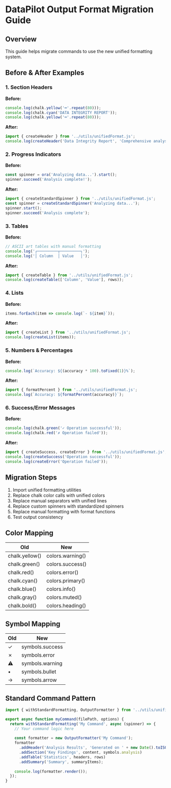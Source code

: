 # DataPilot Output Format Migration Guide

## Overview
This guide helps migrate commands to use the new unified formatting system.

## Before & After Examples

### 1. Section Headers

**Before:**
```javascript
console.log(chalk.yellow('═'.repeat(80)));
console.log(chalk.cyan('DATA INTEGRITY REPORT'));
console.log(chalk.yellow('═'.repeat(80)));
```

**After:**
```javascript
import { createHeader } from '../utils/unifiedFormat.js';
console.log(createHeader('Data Integrity Report', 'Comprehensive analysis results'));
```

### 2. Progress Indicators

**Before:**
```javascript
const spinner = ora('Analyzing data...').start();
spinner.succeed('Analysis complete!');
```

**After:**
```javascript
import { createStandardSpinner } from '../utils/unifiedFormat.js';
const spinner = createStandardSpinner('Analyzing data...');
spinner.start();
spinner.succeed('Analysis complete');
```

### 3. Tables

**Before:**
```javascript
// ASCII art tables with manual formatting
console.log('┌─────────┬─────────┐');
console.log('│ Column  │ Value   │');
```

**After:**
```javascript
import { createTable } from '../utils/unifiedFormat.js';
console.log(createTable(['Column', 'Value'], rows));
```

### 4. Lists

**Before:**
```javascript
items.forEach(item => console.log(`- ${item}`));
```

**After:**
```javascript
import { createList } from '../utils/unifiedFormat.js';
console.log(createList(items));
```

### 5. Numbers & Percentages

**Before:**
```javascript
console.log(`Accuracy: ${(accuracy * 100).toFixed(1)}%`);
```

**After:**
```javascript
import { formatPercent } from '../utils/unifiedFormat.js';
console.log(`Accuracy: ${formatPercent(accuracy)}`);
```

### 6. Success/Error Messages

**Before:**
```javascript
console.log(chalk.green('✓ Operation successful'));
console.log(chalk.red('✗ Operation failed'));
```

**After:**
```javascript
import { createSuccess, createError } from '../utils/unifiedFormat.js';
console.log(createSuccess('Operation successful'));
console.log(createError('Operation failed'));
```

## Migration Steps

1. Import unified formatting utilities
2. Replace chalk color calls with unified colors
3. Replace manual separators with unified lines
4. Replace custom spinners with standardized spinners
5. Replace manual formatting with format functions
6. Test output consistency

## Color Mapping

| Old                | New                      |
|--------------------|--------------------------|
| chalk.yellow()     | colors.warning()         |
| chalk.green()      | colors.success()         |
| chalk.red()        | colors.error()           |
| chalk.cyan()       | colors.primary()         |
| chalk.blue()       | colors.info()            |
| chalk.gray()       | colors.muted()           |
| chalk.bold()       | colors.heading()         |

## Symbol Mapping

| Old    | New               |
|--------|-------------------|
| ✓      | symbols.success   |
| ✗      | symbols.error     |
| ⚠️     | symbols.warning   |
| •      | symbols.bullet    |
| →      | symbols.arrow     |

## Standard Command Pattern

```javascript
import { withStandardFormatting, OutputFormatter } from '../utils/unifiedFormat.js';

export async function myCommand(filePath, options) {
  return withStandardFormatting('My Command', async (spinner) => {
    // Your command logic here
    
    const formatter = new OutputFormatter('My Command');
    formatter
      .addHeader('Analysis Results', 'Generated on ' + new Date().toISOString())
      .addSection('Key Findings', content, symbols.analysis)
      .addTable('Statistics', headers, rows)
      .addSummary('Summary', summaryItems);
    
    console.log(formatter.render());
  });
}
```